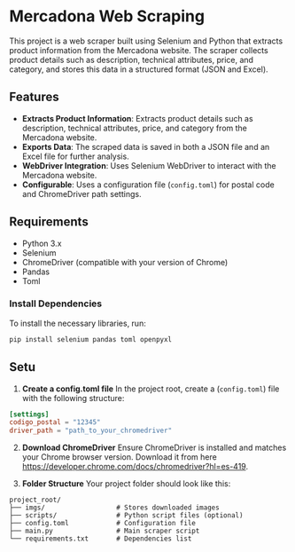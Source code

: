 # Mercadona Web Scraping

This project is a web scraper built using Selenium and Python that extracts product information from the Mercadona website. The scraper collects product details such as description, technical attributes, price, and category, and stores this data in a structured format (JSON and Excel).

## Features

- **Extracts Product Information**: Extracts product details such as description, technical attributes, price, and category from the Mercadona website.
- **Exports Data**: The scraped data is saved in both a JSON file and an Excel file for further analysis.
- **WebDriver Integration**: Uses Selenium WebDriver to interact with the Mercadona website.
- **Configurable**: Uses a configuration file (`config.toml`) for postal code and ChromeDriver path settings.

## Requirements

- Python 3.x
- Selenium
- ChromeDriver (compatible with your version of Chrome)
- Pandas
- Toml

### Install Dependencies

To install the necessary libraries, run:

```bash
pip install selenium pandas toml openpyxl
```

## Setu

1. **Create a config.toml file**
In the project root, create a (`config.toml`) file with the following structure:

```toml
[settings]
codigo_postal = "12345"
driver_path = "path_to_your_chromedriver"
```
2. **Download ChromeDriver**
Ensure ChromeDriver is installed and matches your Chrome browser version. Download it from here https://developer.chrome.com/docs/chromedriver?hl=es-419.

3. **Folder Structure**
Your project folder should look like this:
```
project_root/
├── imgs/                  # Stores downloaded images
├── scripts/               # Python script files (optional)
├── config.toml            # Configuration file
├── main.py                # Main scraper script
└── requirements.txt       # Dependencies list
```

